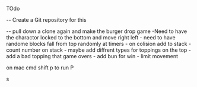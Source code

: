 TOdo

-- Create a Git repository for this

-- pull down a clone again and make the burger drop game
    -Need to have the charactor locked to the bottom 
     and move right left
    - need to have randome blocks fall from top randomly at timers
    - on colision add to stack
    - count number on stack
    - maybe add diffrent types  for toppings on the top 
    - add a bad topping that game overs
    - add bun for win
    - limit movement
    
on mac cmd shift p to run
P

s